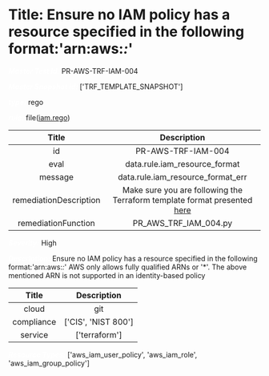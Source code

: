 



# Title: Ensure no IAM policy has a resource specified in the following format:'arn:aws:*:*'


***<font color="white">Master Test Id:</font>*** PR-AWS-TRF-IAM-004

***<font color="white">Master Snapshot Id:</font>*** ['TRF_TEMPLATE_SNAPSHOT']

***<font color="white">type:</font>*** rego

***<font color="white">rule:</font>*** file([iam.rego])  
  
  
  
  

|Title|Description|
| :---: | :---: |
|id|PR-AWS-TRF-IAM-004|
|eval|data.rule.iam_resource_format|
|message|data.rule.iam_resource_format_err|
|remediationDescription|Make sure you are following the Terraform template format presented <a href='https://registry.terraform.io/providers/hashicorp/aws/latest/docs/resources/iam_user_policy' target='_blank'>here</a>|
|remediationFunction|PR_AWS_TRF_IAM_004.py|


***<font color="white">Severity:</font>*** High

***<font color="white">Description:</font>*** Ensure no IAM policy has a resource specified in the following format:'arn:aws:*:*' AWS only allows fully qualified ARNs or '*'. The above mentioned ARN is not supported in an identity-based policy  
  
  

|Title|Description|
| :---: | :---: |
|cloud|git|
|compliance|['CIS', 'NIST 800']|
|service|['terraform']|


***<font color="white">Resource Types:</font>*** ['aws_iam_user_policy', 'aws_iam_role', 'aws_iam_group_policy']


[iam.rego]: https://github.com/prancer-io/prancer-compliance-test/tree/master/aws/terraform/iam.rego
